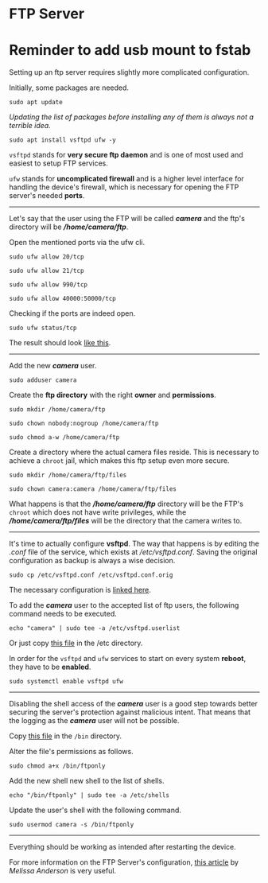 # FTP Server

# Reminder to add usb mount to fstab

Setting up an ftp server requires slightly more complicated configuration.

Initially, some packages are needed.

`sudo apt update`

*Updating the list of packages before installing any of them is always not a terrible idea.*

`sudo apt install vsftpd ufw -y`

`vsftpd` stands for **very secure ftp daemon** and is one of most used and easiest to setup FTP services.

`ufw` stands for **uncomplicated firewall** and is a higher level interface for handling the device's firewall, 
which is necessary for opening the FTP server's needed **ports**.

---

Let's say that the user using the FTP will be called ***camera*** and the ftp's directory will be ***/home/camera/ftp***.

Open the mentioned ports via the ufw cli.

`sudo ufw allow 20/tcp`

`sudo ufw allow 21/tcp`

`sudo ufw allow 990/tcp`

`sudo ufw allow 40000:50000/tcp`

Checking if the ports are indeed open.

`sudo ufw status/tcp`

The result should look [like this](ftp/ufw_status.txt).

---

Add the new ***camera*** user.

`sudo adduser camera`

Create the **ftp directory** with the right **owner** and **permissions**.

`sudo mkdir /home/camera/ftp`

`sudo chown nobody:nogroup /home/camera/ftp`

`sudo chmod a-w /home/camera/ftp`


Create a directory where the actual camera files reside.
This is necessary to achieve a `chroot` jail, which makes this ftp setup even more secure.

`sudo mkdir /home/camera/ftp/files`

`sudo chown camera:camera /home/camera/ftp/files`

What happens is that the ***/home/camera/ftp*** directory will be the FTP's `chroot` which does not have write privileges, 
while the ***/home/camera/ftp/files*** will be the directory that the camera writes to.

---

It's time to actually configure **vsftpd**. The way that happens is by editing the *.conf* file of the service,
which exists at */etc/vsftpd.conf*. Saving the original configuration as backup is always a wise decision.

`sudo cp /etc/vsftpd.conf /etc/vsftpd.conf.orig`

The necessary configuration is [linked here](ftp/vsftpd.conf).

To add the ***camera*** user to the accepted list of ftp users, the following command needs to be executed.

`echo "camera" | sudo tee -a /etc/vsftpd.userlist`

Or just copy [this file](ftp/vsftpd.userlist) in the /etc directory.

In order for the `vsftpd` and `ufw` services to start on every system **reboot**, they have to be **enabled**.

`sudo systemctl enable vsftpd ufw`

---

Disabling the shell access of the ***camera*** user 
is a good step towards better securing the server's protection against malicious intent.
That means that the logging as the ***camera*** user will not be possible.

Copy [this file](ftp/ftponly) in the `/bin` directory.

Alter the file's permissions as follows.

`sudo chmod a+x /bin/ftponly`

Add the new shell new shell to the list of shells.

`echo "/bin/ftponly" | sudo tee -a /etc/shells`

Update the user's shell with the following command.

`sudo usermod camera -s /bin/ftponly`

---

Everything should be working as intended after restarting the device.

For more information on the FTP Server's configuration, [this article](https://www.digitalocean.com/community/tutorials/how-to-set-up-vsftpd-for-a-user-s-directory-on-ubuntu-16-04) by *Melissa Anderson* is very useful.
